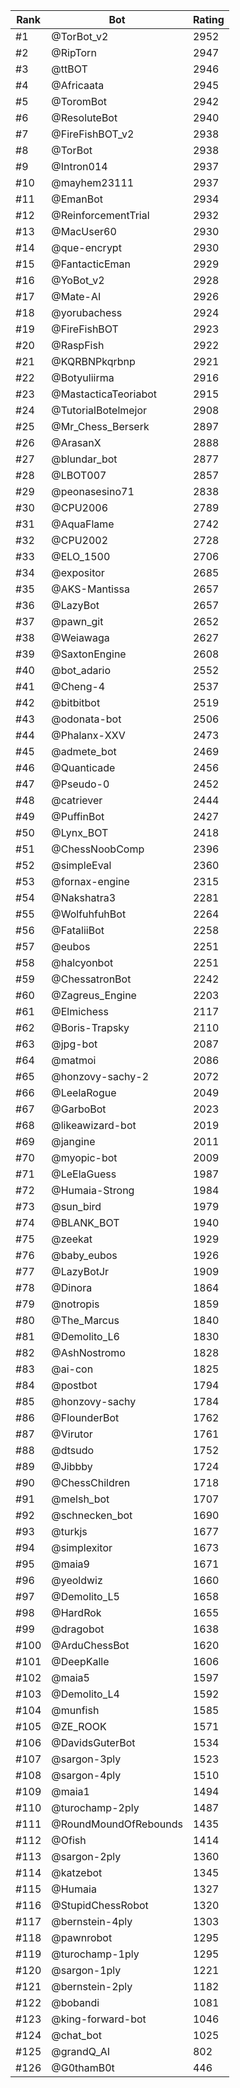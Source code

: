 Rank|Bot|Rating
---|---|---
#1|@TorBot_v2|2952
#2|@RipTorn|2947
#3|@ttBOT|2946
#4|@Africaata|2945
#5|@ToromBot|2942
#6|@ResoluteBot|2940
#7|@FireFishBOT_v2|2938
#8|@TorBot|2938
#9|@Intron014|2937
#10|@mayhem23111|2937
#11|@EmanBot|2934
#12|@ReinforcementTrial|2932
#13|@MacUser60|2930
#14|@que-encrypt|2930
#15|@FantacticEman|2929
#16|@YoBot_v2|2928
#17|@Mate-AI|2926
#18|@yorubachess|2924
#19|@FireFishBOT|2923
#20|@RaspFish|2922
#21|@KQRBNPkqrbnp|2921
#22|@Botyuliirma|2916
#23|@MastacticaTeoriabot|2915
#24|@TutorialBotelmejor|2908
#25|@Mr_Chess_Berserk|2897
#26|@ArasanX|2888
#27|@blundar_bot|2877
#28|@LBOT007|2857
#29|@peonasesino71|2838
#30|@CPU2006|2789
#31|@AquaFlame|2742
#32|@CPU2002|2728
#33|@ELO_1500|2706
#34|@expositor|2685
#35|@AKS-Mantissa|2657
#36|@LazyBot|2657
#37|@pawn_git|2652
#38|@Weiawaga|2627
#39|@SaxtonEngine|2608
#40|@bot_adario|2552
#41|@Cheng-4|2537
#42|@bitbitbot|2519
#43|@odonata-bot|2506
#44|@Phalanx-XXV|2473
#45|@admete_bot|2469
#46|@Quanticade|2456
#47|@Pseudo-0|2452
#48|@catriever|2444
#49|@PuffinBot|2427
#50|@Lynx_BOT|2418
#51|@ChessNoobComp|2396
#52|@simpleEval|2360
#53|@fornax-engine|2315
#54|@Nakshatra3|2281
#55|@WolfuhfuhBot|2264
#56|@FataliiBot|2258
#57|@eubos|2251
#58|@halcyonbot|2251
#59|@ChessatronBot|2242
#60|@Zagreus_Engine|2203
#61|@Elmichess|2117
#62|@Boris-Trapsky|2110
#63|@jpg-bot|2087
#64|@matmoi|2086
#65|@honzovy-sachy-2|2072
#66|@LeelaRogue|2049
#67|@GarboBot|2023
#68|@likeawizard-bot|2019
#69|@jangine|2011
#70|@myopic-bot|2009
#71|@LeElaGuess|1987
#72|@Humaia-Strong|1984
#73|@sun_bird|1979
#74|@BLANK_BOT|1940
#75|@zeekat|1929
#76|@baby_eubos|1926
#77|@LazyBotJr|1909
#78|@Dinora|1864
#79|@notropis|1859
#80|@The_Marcus|1840
#81|@Demolito_L6|1830
#82|@AshNostromo|1828
#83|@ai-con|1825
#84|@postbot|1794
#85|@honzovy-sachy|1784
#86|@FlounderBot|1762
#87|@Virutor|1761
#88|@dtsudo|1752
#89|@Jibbby|1724
#90|@ChessChildren|1718
#91|@melsh_bot|1707
#92|@schnecken_bot|1690
#93|@turkjs|1677
#94|@simplexitor|1673
#95|@maia9|1671
#96|@yeoldwiz|1660
#97|@Demolito_L5|1658
#98|@HardRok|1655
#99|@dragobot|1638
#100|@ArduChessBot|1620
#101|@DeepKalle|1606
#102|@maia5|1597
#103|@Demolito_L4|1592
#104|@munfish|1585
#105|@ZE_ROOK|1571
#106|@DavidsGuterBot|1534
#107|@sargon-3ply|1523
#108|@sargon-4ply|1510
#109|@maia1|1494
#110|@turochamp-2ply|1487
#111|@RoundMoundOfRebounds|1435
#112|@Ofish|1414
#113|@sargon-2ply|1360
#114|@katzebot|1345
#115|@Humaia|1327
#116|@StupidChessRobot|1320
#117|@bernstein-4ply|1303
#118|@pawnrobot|1295
#119|@turochamp-1ply|1295
#120|@sargon-1ply|1221
#121|@bernstein-2ply|1182
#122|@bobandi|1081
#123|@king-forward-bot|1046
#124|@chat_bot|1025
#125|@grandQ_AI|802
#126|@G0thamB0t|446
